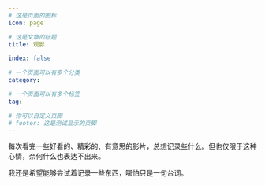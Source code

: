 ```yaml
---
# 这是页面的图标
icon: page

# 这是文章的标题
title: 观影

index: false

# 一个页面可以有多个分类
category: 

# 一个页面可以有多个标签
tag: 

# 你可以自定义页脚
# footer: 这是测试显示的页脚
---
```






每次看完一些好看的、精彩的、有意思的影片，总想记录些什么。但也仅限于这种心情，奈何什么也表达不出来。



我还是希望能够尝试着记录一些东西，哪怕只是一句台词。
